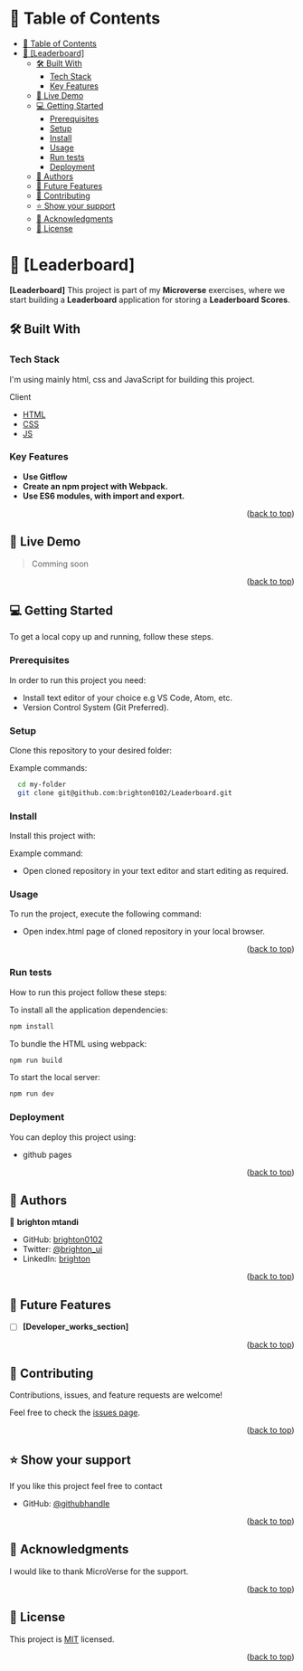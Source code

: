 
<a name="readme-top"></a>

<!-- TABLE OF CONTENTS -->

# 📗 Table of Contents

- [📗 Table of Contents](#-table-of-contents)
- [📖 \[Leaderboard\] ](#-leaderboard-)
  - [🛠 Built With ](#-built-with-)
    - [Tech Stack ](#tech-stack-)
    - [Key Features ](#key-features-)
  - [🚀 Live Demo ](#-live-demo-)
  - [💻 Getting Started ](#-getting-started-)
    - [Prerequisites](#prerequisites)
    - [Setup](#setup)
    - [Install](#install)
    - [Usage](#usage)
    - [Run tests](#run-tests)
    - [Deployment](#deployment)
  - [👥 Authors ](#-authors-)
  - [🔭 Future Features ](#-future-features-)
  - [🤝 Contributing ](#-contributing-)
  - [⭐️ Show your support ](#️-show-your-support-)
  - [🙏 Acknowledgments ](#-acknowledgments-)
  - [📝 License ](#-license-)

<!-- PROJECT DESCRIPTION -->

# 📖 [Leaderboard] <a name="about-project"></a>

**[Leaderboard]** This project is part of my **Microverse** exercises, where we start building a **Leaderboard** application for storing a **Leaderboard Scores**. 

## 🛠 Built With <a name="built-with"></a>

### Tech Stack <a name="tech-stack"></a>

I'm using mainly html, css and JavaScript for building this project.

 <summary>Client</summary>
  <ul>
    <li><a href="https://developer.mozilla.org/en-US/docs/Web/HTML">HTML</a></li>
    <li><a href="https://developer.mozilla.org/en-US/docs/Web/CSS">CSS</a></li>
    <li><a href="https://developer.mozilla.org/en-US/docs/Web/JavaScript">JS</a></li>
  </ul>
</details>
<!-- Features -->

### Key Features <a name="key-features"></a>
- **Use Gitflow**
- **Create an npm project with Webpack.**
- **Use ES6 modules, with import and export.**


<p align="right">(<a href="#readme-top">back to top</a>)</p>

<!-- LIVE DEMO -->

## 🚀 Live Demo <a name="live-demo"></a>

> Comming soon

<p align="right">(<a href="#readme-top">back to top</a>)</p>

<!-- GETTING STARTED -->

## 💻 Getting Started <a name="getting-started"></a>

To get a local copy up and running, follow these steps.

### Prerequisites

In order to run this project you need:

- Install text editor of your choice e.g VS Code, Atom, etc.
- Version Control System (Git Preferred).

### Setup

Clone this repository to your desired folder:

Example commands:

```sh
  cd my-folder
  git clone git@github.com:brighton0102/Leaderboard.git
```

### Install

Install this project with:

Example command:

- Open cloned repository in your text editor and start editing as required.

### Usage

To run the project, execute the following command:

- Open index.html page of cloned repository in your local browser.

<p align="right">(<a href="#readme-top">back to top</a>)</p>

### Run tests

How to run this project follow these steps:

To install all the application dependencies:

```sh
npm install
```

To bundle the HTML using webpack:

```sh
npm run build
```

To start the local server:

```sh
npm run dev
```

### Deployment

You can deploy this project using:
- github pages

<p align="right">(<a href="#readme-top">back to top</a>)</p>

<!-- AUTHORS -->

## 👥 Authors <a name="authors"></a>

👤 **brighton mtandi**

- GitHub: [brighton0102](htpps://github.com/brighton0102)
- Twitter: [@brighton_ui](https://twitter.com/brighton_ui)
- LinkedIn: [brighton](https://www.linkedin.com/in/brighton-mtandi-976615267/)

<p align="right">(<a href="#readme-top">back to top</a>)</p>

<!-- FUTURE FEATURES -->

## 🔭 Future Features <a name="future-features"></a>

- [ ] **[Developer_works_section]**

<p align="right">(<a href="#readme-top">back to top</a>)</p>

<!-- CONTRIBUTING -->

## 🤝 Contributing <a name="contributing"></a>

Contributions, issues, and feature requests are welcome!

Feel free to check the [issues page](https://github.com/brighton0102/Leaderboard/issues).

<p align="right">(<a href="#readme-top">back to top</a>)</p>

<!-- SUPPORT -->

## ⭐️ Show your support <a name="support"></a>

If you like this project feel free to contact

- GitHub: [@githubhandle](https://github.com/brighton0102)

<p align="right">(<a href="#readme-top">back to top</a>)</p>

<!-- ACKNOWLEDGEMENTS -->

## 🙏 Acknowledgments <a name="acknowledgements"></a>
I would like to thank MicroVerse for the support.

<p align="right">(<a href="#readme-top">back to top</a>)</p>

<!-- LICENSE -->

## 📝 License <a name="license"></a>

This project is [MIT](https://github.com/brighton0102/Leaderboard/blob/setup-leaderboard/LICENSE) licensed.

<p align="right">(<a href="#readme-top">back to top</a>)</p>